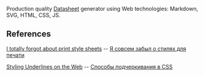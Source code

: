 Production quality [Datasheet](https://en.wikipedia.org/wiki/Datasheet) generator using Web technologies: Markdown, SVG, HTML, CSS, JS.

## References

[I totally forgot about print style sheets](https://uxdesign.cc/i-totally-forgot-about-print-style-sheets-f1e6604cfd6) -- [Я совсем забыл о стилях для печати](http://prgssr.ru/development/ya-sovsem-zabyl-o-stilyah-dlya-pechati.html)

[Styling Underlines on the Web](https://css-tricks.com/styling-underlines-web/) -- [Способы подчеркивания в CSS](http://prgssr.ru/development/sposoby-podcherkivaniya.html)
